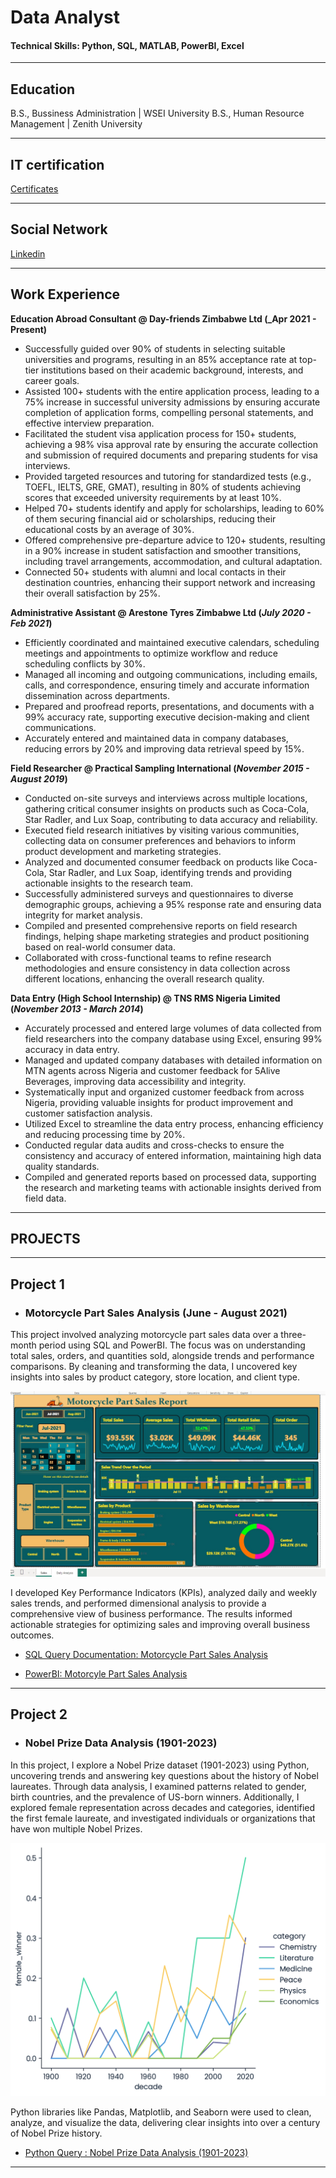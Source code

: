 # Data Analyst

#### Technical Skills: Python, SQL, MATLAB, PowerBI, Excel

---
## Education

B.S., Bussiness Administration | WSEI University
B.S., Human Resource Management | Zenith University

---
## IT certification

[Certificates](https://github.com/Bensha93/portfolio/tree/main/Certificates)

---
## Social Network

[Linkedin](https://linkedin.com/in/adewole-oyediran-6204a2263)

---
## Work Experience
**Education Abroad Consultant @ Day-friends Zimbabwe Ltd (_Apr 2021 - Present)**
- Successfully guided over 90% of students in selecting suitable universities and programs, resulting in an 85% acceptance rate at top-tier institutions based on their academic background, interests, and career goals.
- Assisted 100+ students with the entire application process, leading to a 75% increase in successful university admissions by ensuring accurate completion of application forms, compelling personal statements, and effective interview preparation.
- Facilitated the student visa application process for 150+ students, achieving a 98% visa approval rate by ensuring the accurate collection and submission of required documents and preparing students for visa interviews.
- Provided targeted resources and tutoring for standardized tests (e.g., TOEFL, IELTS, GRE, GMAT), resulting in 80% of students achieving scores that exceeded university requirements by at least 10%.
- Helped 70+ students identify and apply for scholarships, leading to 60% of them securing financial aid or scholarships, reducing their educational costs by an average of 30%.
- Offered comprehensive pre-departure advice to 120+ students, resulting in a 90% increase in student satisfaction and smoother transitions, including travel arrangements, accommodation, and cultural adaptation.
- Connected 50+ students with alumni and local contacts in their destination countries, enhancing their support network and increasing their overall satisfaction by 25%.

**Administrative Assistant @ Arestone Tyres Zimbabwe Ltd (_July 2020 - Feb 2021_)**
- Efficiently coordinated and maintained executive calendars, scheduling meetings and appointments to optimize workflow and reduce scheduling conflicts by 30%.
- Managed all incoming and outgoing communications, including emails, calls, and correspondence, ensuring timely and accurate information dissemination across departments.
- Prepared and proofread reports, presentations, and documents with a 99% accuracy rate, supporting executive decision-making and client communications.
- Accurately entered and maintained data in company databases, reducing errors by 20% and improving data retrieval speed by 15%.

**Field Researcher @ Practical Sampling International (_November 2015 - August 2019_)**
- Conducted on-site surveys and interviews across multiple locations, gathering critical consumer insights on products such as Coca-Cola, Star Radler, and Lux Soap, contributing to data accuracy and reliability.
- Executed field research initiatives by visiting various communities, collecting data on consumer preferences and behaviors to inform product development and marketing strategies.
- Analyzed and documented consumer feedback on products like Coca-Cola, Star Radler, and Lux Soap, identifying trends and providing actionable insights to the research team.
- Successfully administered surveys and questionnaires to diverse demographic groups, achieving a 95% response rate and ensuring data integrity for market analysis.
- Compiled and presented comprehensive reports on field research findings, helping shape marketing strategies and product positioning based on real-world consumer data.
- Collaborated with cross-functional teams to refine research methodologies and ensure consistency in data collection across different locations, enhancing the overall research quality.

**Data Entry (High School Internship) @ TNS RMS Nigeria Limited (_November 2013 - March 2014_)**
- Accurately processed and entered large volumes of data collected from field researchers into the company database using Excel, ensuring 99% accuracy in data entry.
- Managed and updated company databases with detailed information on MTN agents across Nigeria and customer feedback for 5Alive Beverages, improving data accessibility and integrity.
- Systematically input and organized customer feedback from across Nigeria, providing valuable insights for product improvement and customer satisfaction analysis.
- Utilized Excel to streamline the data entry process, enhancing efficiency and reducing processing time by 20%.
- Conducted regular data audits and cross-checks to ensure the consistency and accuracy of entered information, maintaining high data quality standards.
- Compiled and generated reports based on processed data, supporting the research and marketing teams with actionable insights derived from field data.



---

## PROJECTS
---

## Project 1

- ### Motorcycle Part Sales Analysis (June - August 2021)

This project involved analyzing motorcycle part sales data over a three-month period using SQL and PowerBI. The focus was on understanding total sales, orders, and quantities sold, alongside trends and performance comparisons. By cleaning and transforming the data, I uncovered key insights into sales by product category, store location, and client type.

 ![Motorcycle Part](assest/PowerBI_pro.jpg)

 
I developed Key Performance Indicators (KPIs), analyzed daily and weekly sales trends, and performed dimensional analysis to provide a comprehensive view of business performance. The results informed actionable strategies for optimizing sales and improving overall business outcomes.

- [SQL Query Documentation: Motorcycle Part Sales Analysis](https://github.com/Bensha93/portfolio/blob/main/SQL%20Query%20Documentation_%20Motorcycle%20_Part%20Sales%20Analysis.pdf)

- [PowerBI: Motorcyle Part Sales Analysis](https://github.com/Bensha93/portfolio/blob/main/Motorcycle_Part_Sales_PowerBI.pbix)



---

  

## Project 2
- ### Nobel Prize Data Analysis (1901-2023)

In this project, I explore a Nobel Prize dataset (1901-2023) using Python, uncovering trends and answering key questions about the history of Nobel laureates. Through data analysis, I examined patterns related to gender, birth countries, and the prevalence of US-born winners. Additionally, I explored female representation across decades and categories, identified the first female laureate, and investigated individuals or organizations that have won multiple Nobel Prizes.

![Nobel Prize](assest/python-line.png)

Python libraries like Pandas, Matplotlib, and Seaborn were used to clean, analyze, and visualize the data, delivering clear insights into over a century of Nobel Prize history.

- [Python Query : Nobel Prize Data Analysis (1901-2023)](https://colab.research.google.com/drive/1ozfvYIuKwlSgOk17p67s0dVEzfj8N2XZ?usp=sharing)


---
